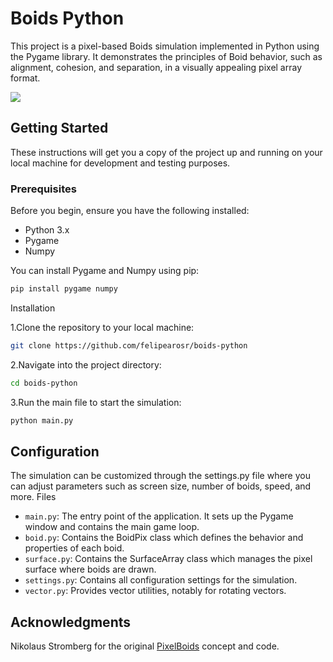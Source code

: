 # Boids Python

This project is a pixel-based Boids simulation implemented in Python using the Pygame library. It demonstrates the principles of Boid behavior, such as alignment, cohesion, and separation, in a visually appealing pixel array format.

![](https://github.com/felipearosr/boids-python/blob/main/assets/boids.gif)

## Getting Started

These instructions will get you a copy of the project up and running on your local machine for development and testing purposes.

### Prerequisites

Before you begin, ensure you have the following installed:
- Python 3.x
- Pygame
- Numpy

You can install Pygame and Numpy using pip:

```bash
pip install pygame numpy
```
Installation

1.Clone the repository to your local machine:

```bash
git clone https://github.com/felipearosr/boids-python
```
2.Navigate into the project directory:

```bash
cd boids-python
```
3.Run the main file to start the simulation:

```bash
python main.py
```
## Configuration

The simulation can be customized through the settings.py file where you can adjust parameters such as screen size, number of boids, speed, and more.
Files

- `main.py`: The entry point of the application. It sets up the Pygame window and contains the main game loop.
- `boid.py`: Contains the BoidPix class which defines the behavior and properties of each boid.
- `surface.py`: Contains the SurfaceArray class which manages the pixel surface where boids are drawn.
- `settings.py`: Contains all configuration settings for the simulation.
- `vector.py`: Provides vector utilities, notably for rotating vectors.

## Acknowledgments

Nikolaus Stromberg for the original [PixelBoids](https://github.com/Nikorasu/PyNBoids/tree/main) concept and code.
